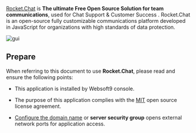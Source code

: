 [Rocket.Chat](https://www.rocket.chat/) is **The ultimate Free Open Source Solution for team communications**, used for Chat Support & Customer Success . Rocket.Chat is an open-source fully customizable communications platform developed in JavaScript for organizations with high standards of data protection.


![gui](https://libs.websoft9.com/Websoft9/DocsPicture/zh/rocketchat/rocketchat-gui-websoft9.png)


## Prepare

When referring to this document to use **Rocket.Chat**, please read and ensure the following points:

- This application is installed by Websoft9 console.

- The purpose of this application complies with the [MIT](https://opensource.org/licenses/MIT) open source license agreement.

- [Configure the domain name](./domain-set) or **server security group** opens external network ports for application access.